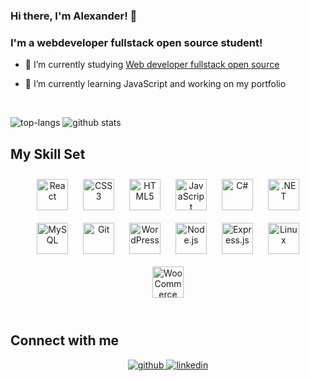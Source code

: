 
  
### Hi there, I'm Alexander! 👋
### I'm a webdeveloper fullstack open source student!  
  

- 🔭 I’m currently studying [Web developer fullstack open source](https://nackademin.se/utbildningar/webbutvecklare-fullstack-open-source/)  
  

- 🌱 I’m currently learning JavaScript and working on my portfolio  
  

<br/>  

![top-langs](https://github-readme-stats.vercel.app/api/top-langs?username=alexanderwiklow&show_icons=true&theme=radical)
![github stats](https://github-readme-stats.vercel.app/api?username=alexanderwiklow&show_icons=true&theme=radical)


## My Skill Set  
<!-- <table><tr><td valign="top" width="33%"> -->

<div align="center">  
<a href="https://reactjs.org/" target="_blank"><img style="margin: 10px" src="https://profilinator.rishav.dev/skills-assets/react-original-wordmark.svg" alt="React" height="50" /></a>  
<a href="https://www.w3schools.com/css/" target="_blank"><img style="margin: 10px" src="https://profilinator.rishav.dev/skills-assets/css3-original-wordmark.svg" alt="CSS3" height="50" /></a>  
<a href="https://en.wikipedia.org/wiki/HTML5" target="_blank"><img style="margin: 10px" src="https://profilinator.rishav.dev/skills-assets/html5-original-wordmark.svg" alt="HTML5" height="50" /></a>  
<a href="https://www.javascript.com/" target="_blank"><img style="margin: 10px" src="https://profilinator.rishav.dev/skills-assets/javascript-original.svg" alt="JavaScript" height="50" /></a>  
<a href="https://docs.microsoft.com/en-us/dotnet/csharp/" target="_blank"><img style="margin: 10px" src="https://profilinator.rishav.dev/skills-assets/csharp-original.svg" alt="C#" height="50" /></a>  
<a href="https://dotnet.microsoft.com/download/dotnet-framework" target="_blank"><img style="margin: 10px" src="https://profilinator.rishav.dev/skills-assets/dot-net-original-wordmark.svg" alt=".NET" height="50" /></a>  
<a href="https://www.mysql.com/" target="_blank"><img style="margin: 10px" src="https://profilinator.rishav.dev/skills-assets/mysql-original-wordmark.svg" alt="MySQL" height="50" /></a>  
<a href="https://github.com/" target="_blank"><img style="margin: 10px" src="https://profilinator.rishav.dev/skills-assets/git-scm-icon.svg" alt="Git" height="50" /></a>  
<a href="https://wordpress.com/" target="_blank"><img style="margin: 10px" src="https://profilinator.rishav.dev/skills-assets/wordpress.png" alt="WordPress" height="50" /></a>  
<a href="https://nodejs.org/" target="_blank"><img style="margin: 10px" src="https://profilinator.rishav.dev/skills-assets/nodejs-original-wordmark.svg" alt="Node.js" height="50" /></a>  
<a href="https://expressjs.com/" target="_blank"><img style="margin: 10px" src="https://profilinator.rishav.dev/skills-assets/express-original-wordmark.svg" alt="Express.js" height="50" /></a>  
<a href="https://www.linux.org/" target="_blank"><img style="margin: 10px" src="https://profilinator.rishav.dev/skills-assets/linux-original.svg" alt="Linux" height="50" /></a>  
<a href="https://woocommerce.com/" target="_blank"><img style="margin: 10px" src="https://profilinator.rishav.dev/skills-assets/woocommerce.png" alt="WooCommerce" height="50" /></a>  
</div>

<!--
</td><td valign="top" width="33%">



</td><td valign="top" width="33%"> 
</td></tr></table>   -->

<br/>  


## Connect with me  
<div align="center">
<a href="https://github.com/AlexanderWiklow" target="_blank">
<img src=https://img.shields.io/badge/github-%2324292e.svg?&style=for-the-badge&logo=github&logoColor=white alt=github style="margin-bottom: 5px;" />
</a>
<a href="https://linkedin.com/in/www.linkedin.com/in/awiklöw" target="_blank">
<img src=https://img.shields.io/badge/linkedin-%231E77B5.svg?&style=for-the-badge&logo=linkedin&logoColor=white alt=linkedin style="margin-bottom: 5px;" />
</a>  
</div>





<!-- <img src="https://github.com/AlexanderWiklow/AlexanderWiklow/blob/main/Water%20(1).png" />

### Hi there 👋
<h2> - 🔭 I’m currently working on my portfolio website! <br>
- 🌱 I’m currently a student studying to become a full stack web developer: </h2>



Web developer full stack open source gives you a broad programming competence in both backend and frontend. You will be able to develop interactive web applications in, among other things, NodeJS, PHP and JavaScript for complex environments with regard to performance and large data sets. You will also be able to develop modern applications using HTML, CSS and various JavaScript libraries. Web developer full stack open source gives you knowledge about the specific development environments, programming languages ​​and guidelines that the web demands today.

<h2></h2>
<h2>- 👯 I’m looking to collaborate on anything!</h2>



<h2>In the past i have been studying and building pages and apps with these technologies: <br></h2> 

<img src="https://img.shields.io/badge/C%23-239120?style=for-the-badge&logo=c-sharp&logoColor=white" /> <img src="https://img.shields.io/badge/Node.js-43853D?style=for-the-badge&logo=node.js&logoColor=white" /> <img src="https://img.shields.io/badge/HTML5-E34F26?style=for-the-badge&logo=html5&logoColor=white" /> <img src="https://img.shields.io/badge/CSS3-1572B6?style=for-the-badge&logo=css3&logoColor=white" /> <img src="https://img.shields.io/badge/Express.js-404D59?style=for-the-badge" /> <img src="https://img.shields.io/badge/React-20232A?style=for-the-badge&logo=react&logoColor=61DAFB" /> <img src="https://img.shields.io/badge/Netlify-00C7B7?style=for-the-badge&logo=netlify&logoColor=white" /> <img src="https://img.shields.io/badge/Microsoft_Excel-217346?style=for-the-badge&logo=microsoft-excel&logoColor=white" /> <img src="https://img.shields.io/badge/MySQL-005C84?style=for-the-badge&logo=mysql&logoColor=white" /> <img src="https://img.shields.io/badge/Visual_Studio_Code-0078D4?style=for-the-badge&logo=visual%20studio%20code&logoColor=white" /> 




<h2>Connect with me: <br></h2>
    <a href="https://www.linkedin.com/in/awiklöw
"><img src="https://img.shields.io/badge/LinkedIn-0077B5?style=for-the-badge&logo=linkedin&logoColor=white"/> </a>

<a href = "mailto: a.wiklow@gmail.com"><img src="https://img.shields.io/badge/Gmail-D14836?style=for-the-badge&logo=gmail&logoColor=white"/> a.wiklow@gmail.com</a>


<h2></h2>
<h2>Workspace Setup: </h2> <br>
- :computer:	
<img src="https://img.shields.io/badge/Linux-FCC624?style=for-the-badge&logo=linux&logoColor=black"/>
<img src="https://img.shields.io/badge/Ubuntu-E95420?style=for-the-badge&logo=ubuntu&logoColor=white" />

<h2>- :desktop_computer:	 </h2>

<img src="https://img.shields.io/badge/Windows-0078D6?style=for-the-badge&logo=windows&logoColor=white" /> 


- 🤔 I’m looking for help with 
- 💬 Ask me about 
- 📫 How to reach me: ...
- 😄 Pronouns: ...
- ⚡ Fun fact: ...

seedling I’m currently learning React and Vue

mailbox How to reach me: Email marialovgren86@hotmail.com & Portfolio https://marialovgren.github.io

zap Fun fact: I love knitting

What I have learned so far:
HTML
CSS
Bootstrap
vanilla JavaScript
Adobe Creative Cloud (Photoshop, Illustrator and XD)
git and GitHub
Figma
Node JS
Express
REST API
MongoDB
MySQL
What I will have learned by June 2022:
React
APIs
Agile methodologies
Connect with me:
www.linkedin.com/in/maria-lovgren1986

Languages and Tools:

currently 





![github](https://img.shields.io/badge/GitHub-000000?style=for-the-badge&logo=GitHub&logoColor=white)



<a href="https://www.w3schools.com"> <img src="https://user-images.githubusercontent.com/17318759/186962119-1c06a2f5-6d0d-4053-b175-c52ef1081527.svg" width="40" height="40"/></a>

<a href="https://www.w3schools.com"> <img src="https://user-images.githubusercontent.com/17318759/186964460-c706b9b3-746f-465c-84f6-8ad2d3afaf60.svg" width="40" height="40"/></a>

<a href="https://www.w3schools.com"> <img src="https://user-images.githubusercontent.com/17318759/186964520-e64bb512-c798-4743-949b-03ff83e5d2a1.svg" width="40" height="40"/></a>

<a href="https://www.w3schools.com"> <img src="https://user-images.githubusercontent.com/17318759/186964536-b6fc6aa1-5f2b-4da9-9578-6cf1ceab6b06.svg" width="40" height="40"/></a>

<a href="https://www.w3schools.com"> <img src="https://user-images.githubusercontent.com/17318759/186964543-f5236b04-02d8-4cd0-9a0a-1131d91230f3.svg" width="40" height="40"/></a>

<a href="https://www.w3schools.com"> <img src="https://user-images.githubusercontent.com/17318759/186962119-1c06a2f5-6d0d-4053-b175-c52ef1081527.svg" width="40" height="40"/></a>

<a href="https://www.w3schools.com"> <img src="https://user-images.githubusercontent.com/17318759/186964560-0ca8f427-317d-4520-9107-6a6979e46df5.svg" width="40" height="40"/></a>

<a href="https://www.w3schools.com"> <img src="https://user-images.githubusercontent.com/17318759/186964532-ca2d9849-45dd-46d9-9587-4e0f89a0e849.svg" width="40" height="40"/></a>

<img src="https://img.shields.io/badge/Gmail-00AFF0?style=for-the-badge&logo=gmail&logoColor=white" />

 <img src="https://img.shields.io/badge/Android-3DDC84?style=for-the-badge&logo=android&logoColor=white" /> 

 <img src="https://img.shields.io/badge/PHP-777BB4?style=for-the-badge&logo=php&logoColor=white" /> 

<img src="https://img.shields.io/badge/Nintendo_Switch-E60012?style=for-the-badge&logo=nintendo-switch&logoColor=white" /> 

<img src="https://img.shields.io/badge/Stadia-CD2640?style=for-the-badge&logo=stadia&logoColor=white" /> 

<img src="https://img.shields.io/badge/Steam-000000?style=for-the-badge&logo=steam&logoColor=white" /> 

 <img src="https://img.shields.io/badge/HTML-239120?style=for-the-badge&logo=html5&logoColor=white" /> 
 
 <img src="https://img.shields.io/badge/CSS-239120?&style=for-the-badge&logo=css3&logoColor=white" /> 
 
 <img src="https://img.shields.io/badge/JavaScript-F7DF1E?style=for-the-badge&logo=javascript&logoColor=black" /> 
 
 
 <img src="https://img.shields.io/badge/C%23-239120?style=for-the-badge&logo=c-sharp&logoColor=white" /> <img src="https://img.shields.io/badge/Node.js-43853D?style=for-the-badge&logo=node.js&logoColor=white" /> <img src="https://img.shields.io/badge/HTML5-E34F26?style=for-the-badge&logo=html5&logoColor=white" /> <img src="https://img.shields.io/badge/CSS3-1572B6?style=for-the-badge&logo=css3&logoColor=white" /> <img src="https://img.shields.io/badge/Express.js-404D59?style=for-the-badge" /> <img src="https://img.shields.io/badge/React-20232A?style=for-the-badge&logo=react&logoColor=61DAFB" /> <img src="https://img.shields.io/badge/Netlify-00C7B7?style=for-the-badge&logo=netlify&logoColor=white" /> <img src="https://img.shields.io/badge/Microsoft_Excel-217346?style=for-the-badge&logo=microsoft-excel&logoColor=white" /> <img src="https://img.shields.io/badge/MySQL-005C84?style=for-the-badge&logo=mysql&logoColor=white" /> <img src="https://img.shields.io/badge/Visual_Studio_Code-0078D4?style=for-the-badge&logo=visual%20studio%20code&logoColor=white" /> 



<img src="" />  -->



















